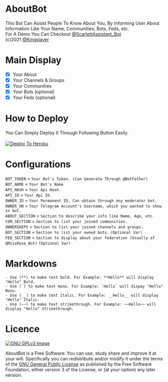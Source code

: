 # AboutBot

This Bot Can Assist People To Know About You, By Informing User About Information Like Your Name, Communities, Bots, Feds, etc. <br>
For A Demo You Can Checkout [@ScarlettAssistant_Bot](https://t.me/ScarlettAssistant_Bot) <br>
(c)2021 [@Kingslayer](https://t.me/Kingslayer3199)

# Main Display
* [x] Your About
* [x] Your Channels & Groups
* [x] Your Communities
* [x] Your Bots (optional)
* [x] Your Feds (optional)

# How to Deploy 

You Can Simply Deploy It Through Following Button Easily.<br><br>
[![Deploy To Heroku](https://www.herokucdn.com/deploy/button.svg)](https://heroku.com/deploy)

# Configurations

`BOT_TOKEN` = ```Your Bot's Token. (Can Generate Through @BotFather)```<br>
`BOT_NAME` = ```Your Bot's Name```<br>
`API_HASH` = ```Your Api Hash.```<br>
`API_ID` = ```Your Api ID.```<br>
`OWNER_ID` = ```Your Permanent ID, Can obtain through any moderator bot.```<br>
`OWNER_UN` = ```Your Telegram Account's Username, which you wanted to show in bot.```<br>
`ABOUT_SECTION` = ```Section to describe your info like Name, Age, etc.```<br>
`COM_SECTION` = ```Section to list your joined communities.```<br>
`OWNERSHIPS` = ```Section to list your joined channels and groups.```<br>
`BOT_SECTION` = ```Section to list your owned bots.``` ``(Optional Var)``<br>
`FED_SECTION` = ```Section to display about your federation (Usually of @MissRose_Bot)``` ``(Optional Var)``

# Markdowns

```
- Use (**) to make text bold. For Example: **Hello** will display "Hello" Bold.
- Use (`) to make text mono. For Example: `Hello` will dispay "Hello" Mono.
- Use (__) to make text italic. For Example: __Hello__ will display "Hello" Italic.
- Use (~~) to make text strikethrough. For Example: ~~Hello~~ will display "Hello" Strikethrough.
```


# Licence
[![GNU GPLv3 Image](https://www.gnu.org/graphics/gplv3-127x51.png)](http://www.gnu.org/licenses/gpl-3.0.en.html)  

AboutBot is a Free Software: You can use, study share and improve it at your
will. Specifically you can redistribute and/or modify it under the terms of the
[GNU General Public License](https://www.gnu.org/licenses/gpl.html) as
published by the Free Software Foundation, either version 3 of the License, or
(at your option) any later version. 
